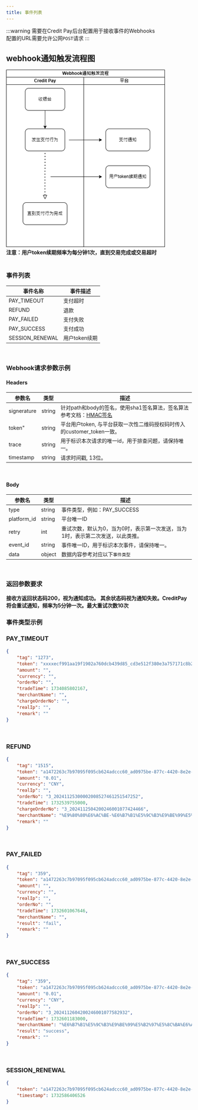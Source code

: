 ```yaml
---
title: 事件列表
---
```

:::warning
需要在Credit Pay后台配置用于接收事件的Webhooks  
配置的URL需要允许公网`POST`请求
:::

## webhook通知触发流程图
![webhook通知触发流程图](../../../assets/Webhook通知触发流程.drawio.png)  
**注意：用户token续期频率为每分钟1次，直到交易完成或交易超时**  
<br/>


### 事件列表
| 事件名称        | 事件描述      |
| --------------- | ------------- |
| PAY_TIMEOUT     | 支付超时      |
| REFUND          | 退款          |
| PAY_FAILED      | 支付失败      |
| PAY_SUCCESS     | 支付成功      |
| SESSION_RENEWAL | 用户token续期 |
<br/>

### Webhook请求参数示例
#### Headers
| 参数名      | 类型   | 描述                                                                          |
| ----------- | ------ | ----------------------------------------------------------------------------- |
| signerature | string | 针对path和body的签名，使用sha1签名算法，签名算法参考文档：[HMAC签名](../auth) |
| token"      | string | 平台用户token, 与平台获取一次性二维码授权码时传入的customer_token一致。       |
| trace       | string | 用于标识本次请求的唯一id，用于排查问题，请保持唯一。                          |
| timestamp   | string | 请求时间戳, 13位。                                                            |
<br/>

#### Body
| 参数名      | 类型   | 描述                                                                            |
| ----------- | ------ | ------------------------------------------------------------------------------- |
| type        | string | 事件类型，例如：PAY_SUCCESS                                                     |
| platform_id | string | 平台唯一ID                                                                      |
| retry       | int    | 重试次数，默认为0，当为0时，表示第一次发送，当为1时，表示第二次发送，以此类推。 |
| event_id    | string | 事件唯一ID，用于标识本次事件，请保持唯一。                                      |
| data        | object | 数据内容参考对应以下`事件类型`                                                  |
<br/>

### 返回参数要求
**接收方返回状态码200，视为通知成功。**
**其余状态码视为通知失败。CreditPay将会重试通知，频率为5分钟一次。最大重试次数10次**
<br/>


### 事件类型示例
### PAY_TIMEOUT
```json
{
    "tag": "1273",
    "token": "xxxxecf991aa19f1902a760dcb439d85_cd3e512f380e3a757171c8b282be01a6",
    "amount": "",
    "currency": "",
    "orderNo": "",
    "tradeTime": 1734085802167,
    "merchantName": "",
    "chargeOrderNo": "",
    "realIp": "",
    "remark": ""
}

```
<br/>

### REFUND
```json
{
    "tag": "1515",
    "token": "a1472263c7b97095f095cb624adccc60_ad0975be-877c-4420-8e2e-8a1xxxxx",
    "amount": "0.01",
    "currency": "CNY",
    "realIp": "",
    "orderNo": "3_20241125300002008527461251547252",
    "tradeTime": 1732539755000,
    "chargeOrderNo": "3_2024112504200246001077424466",
    "merchantName": "%E9%80%80%E6%AC%BE-%E6%B7%B1%E5%9C%B3%E9%BE%99%E5%B2%97%E5%8C%BA%E6%AC%A3%E7%99%BE%E4%BD%B3%E7%99%BE%E8%B4%A7%E5%95%86%E8%A1%8C",
    "remark": ""
}
```
<br/>

### PAY_FAILED
```json
{
    "tag": "359",
    "token": "a1472263c7b97095f095cb624adccc60_ad0975be-877c-4420-8e2e-8a1xxxxx",
    "amount": "",
    "currency": "",
    "realIp": "",
    "orderNo": "",
    "tradeTime": 1732601067646,
    "merchantName": "",
    "result": "fail",
    "remark": ""
}
```
<br/>

### PAY_SUCCESS
```json
{
    "tag": "359",
    "token": "a1472263c7b97095f095cb624adccc60_ad0975be-877c-4420-8e2e-8a1xxxxx",
    "amount": "0.01",
    "currency": "CNY",
    "realIp": "",
    "orderNo": "3_2024112604200246001077582932",
    "tradeTime": 1732601183000,
    "merchantName": "%E6%B7%B1%E5%9C%B3%E9%BE%99%E5%B2%97%E5%8C%BA%E6%AC%A3%E7%99%BE%E4%BD%B3%E7%99%BE%E8%B4%A7%E5%95%86%E8%A1%8C",
    "result": "success",
    "remark": ""
}
```
<br/>

### SESSION_RENEWAL
```json
{
    "token": "a1472263c7b97095f095cb624adccc60_ad0975be-877c-4420-8e2e-8a1xxxxx",
    "timestamp": 1732586406526
}
```
<br/>